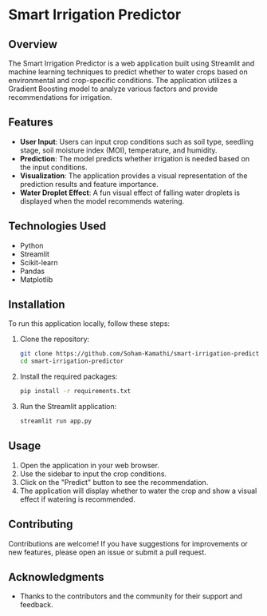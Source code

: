 # Smart Irrigation Predictor

## Overview
The Smart Irrigation Predictor is a web application built using Streamlit and machine learning techniques to predict whether to water crops based on environmental and crop-specific conditions. The application utilizes a Gradient Boosting model to analyze various factors and provide recommendations for irrigation.

## Features
- **User Input**: Users can input crop conditions such as soil type, seedling stage, soil moisture index (MOI), temperature, and humidity.
- **Prediction**: The model predicts whether irrigation is needed based on the input conditions.
- **Visualization**: The application provides a visual representation of the prediction results and feature importance.
- **Water Droplet Effect**: A fun visual effect of falling water droplets is displayed when the model recommends watering.

## Technologies Used
- Python
- Streamlit
- Scikit-learn
- Pandas
- Matplotlib

## Installation
To run this application locally, follow these steps:

1. Clone the repository:
   ```bash
   git clone https://github.com/Soham-Kamathi/smart-irrigation-predictor.git
   cd smart-irrigation-predictor
   ```

2. Install the required packages:
   ```bash
   pip install -r requirements.txt
   ```

3. Run the Streamlit application:
   ```bash
   streamlit run app.py
   ```

## Usage
1. Open the application in your web browser.
2. Use the sidebar to input the crop conditions.
3. Click on the "Predict" button to see the recommendation.
4. The application will display whether to water the crop and show a visual effect if watering is recommended.

## Contributing
Contributions are welcome! If you have suggestions for improvements or new features, please open an issue or submit a pull request.



## Acknowledgments
- Thanks to the contributors and the community for their support and feedback.

